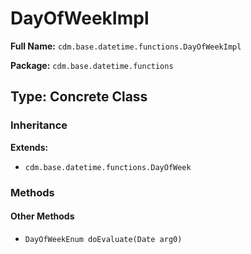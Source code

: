 # DayOfWeekImpl

**Full Name:** `cdm.base.datetime.functions.DayOfWeekImpl`

**Package:** `cdm.base.datetime.functions`

## Type: Concrete Class

### Inheritance

**Extends:**
- `cdm.base.datetime.functions.DayOfWeek`

### Methods

#### Other Methods

- `DayOfWeekEnum doEvaluate(Date arg0)`

